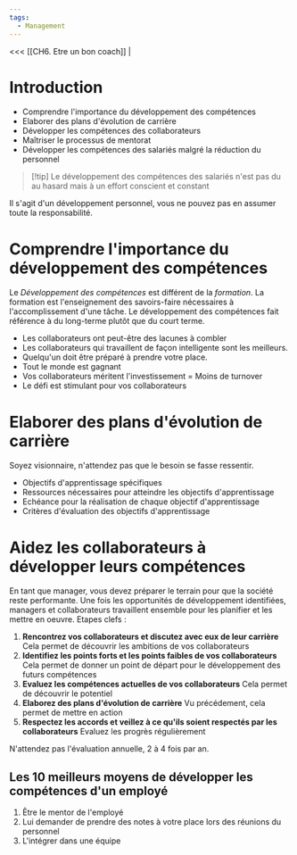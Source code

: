 ```yaml
---
tags:
  - Management
---
```

<<< [[CH6. Etre un bon coach]] |

# Introduction
- Comprendre l'importance du développement des compétences
- Elaborer des plans d'évolution de carrière
- Développer les compétences des collaborateurs
- Maîtriser le processus de mentorat
- Développer les compétences des salariés malgré la réduction du personnel

>[!tip] Le développement des compétences des salariés n'est pas du au hasard mais à un effort conscient et constant

Il s'agit d'un développement personnel, vous ne pouvez pas en assumer toute la responsabilité.

# Comprendre l'importance du développement des compétences
Le *Développement des compétences* est différent de la *formation*. 
La formation est l'enseignement des savoirs-faire nécessaires à l'accomplissement d'une tâche.
Le développement des compétences fait référence à du long-terme plutôt que du court terme.

- Les collaborateurs ont peut-être des lacunes à combler
- Les collaborateurs qui travaillent de façon intelligente sont les meilleurs.
- Quelqu'un doit être préparé à prendre votre place.
- Tout le monde est gagnant
- Vos collaborateurs méritent l'investissement = Moins de turnover
- Le défi est stimulant pour vos collaborateurs

# Elaborer des plans d'évolution de carrière
Soyez visionnaire, n'attendez pas que le besoin se fasse ressentir.
- Objectifs d'apprentissage spécifiques
- Ressources nécessaires pour atteindre les objectifs d'apprentissage
- Echéance pour la réalisation de chaque objectif d'apprentissage
- Critères d'évaluation des objectifs d'apprentissage

# Aidez les collaborateurs à développer leurs compétences
En tant que manager, vous devez préparer le terrain pour que la société reste performante. Une fois les opportunités de développement identifiées, managers et collaborateurs travaillent ensemble pour les planifier et les mettre en oeuvre.
Etapes clefs : 
1. **Rencontrez vos collaborateurs et discutez avec eux de leur carrière**
	Cela permet de découvrir les ambitions de vos collaborateurs
2. **Identifiez les points forts et les points faibles de vos collaborateurs**
	Cela permet de donner un point de départ pour le développement des futurs compétences
3. **Evaluez les compétences actuelles de vos collaborateurs**
	Cela permet de découvrir le potentiel
4. **Elaborez des plans d'évolution de carrière**
	Vu précédement, cela permet de mettre en action
5. **Respectez les accords et veillez à ce qu'ils soient respectés par les collaborateurs**
	Evaluez les progrès régulièrement

N'attendez pas l'évaluation annuelle, 2 à 4 fois par an.

## Les 10 meilleurs moyens de développer les compétences d'un employé
1. Être le mentor de l'employé
2. Lui demander de prendre des notes à votre place lors des réunions du personnel
3. L'intégrer dans une équipe